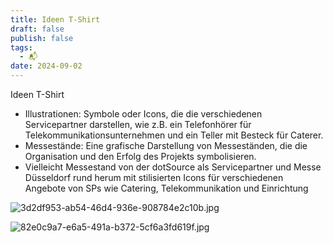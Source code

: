 ```yaml
---
title: Ideen T-Shirt
draft: false
publish: false
tags:
  - 📬
date: 2024-09-02
---
```

Ideen T-Shirt

* Illustrationen: Symbole oder Icons, die die verschiedenen Servicepartner darstellen, wie z.B. ein Telefonhörer für Telekommunikationsunternehmen und ein Teller mit Besteck für Caterer.
* Messestände: Eine grafische Darstellung von Messeständen, die die Organisation und den Erfolg des Projekts symbolisieren.
* Vielleicht Messestand von der dotSource als Servicepartner und Messe Düsseldorf rund herum mit stilisierten Icons für verschiedenen Angebote von SPs wie Catering, Telekommunikation und Einrichtung



![3d2df953-ab54-46d4-936e-908784e2c10b.jpg](3d2df953-ab54-46d4-936e-908784e2c10b.jpg)

![82e0c9a7-e6a5-491a-b372-5cf6a3fd619f.jpg](82e0c9a7-e6a5-491a-b372-5cf6a3fd619f.jpg)

